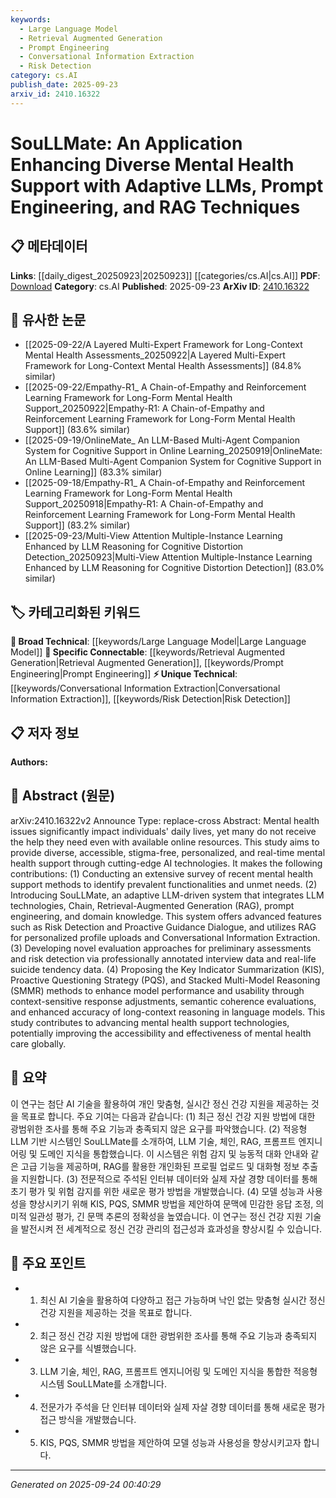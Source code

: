 ```yaml
---
keywords:
  - Large Language Model
  - Retrieval Augmented Generation
  - Prompt Engineering
  - Conversational Information Extraction
  - Risk Detection
category: cs.AI
publish_date: 2025-09-23
arxiv_id: 2410.16322
---
```


<!-- KEYWORD_LINKING_METADATA:
{
  "processed_timestamp": "2025-09-24T00:40:29.727896",
  "vocabulary_version": "1.0",
  "selected_keywords": [
    "Large Language Model",
    "Retrieval Augmented Generation",
    "Prompt Engineering",
    "Conversational Information Extraction",
    "Risk Detection"
  ],
  "rejected_keywords": [],
  "similarity_scores": {
    "Large Language Model": 0.85,
    "Retrieval Augmented Generation": 0.9,
    "Prompt Engineering": 0.88,
    "Conversational Information Extraction": 0.8,
    "Risk Detection": 0.78
  },
  "extraction_method": "AI_prompt_based",
  "budget_applied": true,
  "candidates_json": {
    "candidates": [
      {
        "surface": "LLM",
        "canonical": "Large Language Model",
        "aliases": [
          "LLMs"
        ],
        "category": "broad_technical",
        "rationale": "Large Language Models are central to the study, providing the foundation for adaptive mental health support.",
        "novelty_score": 0.45,
        "connectivity_score": 0.88,
        "specificity_score": 0.67,
        "link_intent_score": 0.85
      },
      {
        "surface": "RAG",
        "canonical": "Retrieval Augmented Generation",
        "aliases": [
          "RAG Techniques"
        ],
        "category": "specific_connectable",
        "rationale": "RAG is a trending technique that enhances personalized and context-aware responses, crucial for the study's objectives.",
        "novelty_score": 0.7,
        "connectivity_score": 0.9,
        "specificity_score": 0.8,
        "link_intent_score": 0.9
      },
      {
        "surface": "Prompt Engineering",
        "canonical": "Prompt Engineering",
        "aliases": [],
        "category": "specific_connectable",
        "rationale": "Prompt Engineering is essential for optimizing LLM responses, directly impacting the study's effectiveness in mental health support.",
        "novelty_score": 0.65,
        "connectivity_score": 0.85,
        "specificity_score": 0.75,
        "link_intent_score": 0.88
      },
      {
        "surface": "Conversational Information Extraction",
        "canonical": "Conversational Information Extraction",
        "aliases": [],
        "category": "unique_technical",
        "rationale": "This unique technique is pivotal for extracting relevant data during interactions, enhancing the system's personalization capabilities.",
        "novelty_score": 0.72,
        "connectivity_score": 0.78,
        "specificity_score": 0.82,
        "link_intent_score": 0.8
      },
      {
        "surface": "Risk Detection",
        "canonical": "Risk Detection",
        "aliases": [],
        "category": "unique_technical",
        "rationale": "Risk Detection is a critical component for identifying mental health issues, aligning with the study's goal of proactive support.",
        "novelty_score": 0.68,
        "connectivity_score": 0.75,
        "specificity_score": 0.79,
        "link_intent_score": 0.78
      }
    ],
    "ban_list_suggestions": [
      "mental health support",
      "AI technologies",
      "model performance"
    ]
  },
  "decisions": [
    {
      "candidate_surface": "LLM",
      "resolved_canonical": "Large Language Model",
      "decision": "linked",
      "scores": {
        "novelty": 0.45,
        "connectivity": 0.88,
        "specificity": 0.67,
        "link_intent": 0.85
      }
    },
    {
      "candidate_surface": "RAG",
      "resolved_canonical": "Retrieval Augmented Generation",
      "decision": "linked",
      "scores": {
        "novelty": 0.7,
        "connectivity": 0.9,
        "specificity": 0.8,
        "link_intent": 0.9
      }
    },
    {
      "candidate_surface": "Prompt Engineering",
      "resolved_canonical": "Prompt Engineering",
      "decision": "linked",
      "scores": {
        "novelty": 0.65,
        "connectivity": 0.85,
        "specificity": 0.75,
        "link_intent": 0.88
      }
    },
    {
      "candidate_surface": "Conversational Information Extraction",
      "resolved_canonical": "Conversational Information Extraction",
      "decision": "linked",
      "scores": {
        "novelty": 0.72,
        "connectivity": 0.78,
        "specificity": 0.82,
        "link_intent": 0.8
      }
    },
    {
      "candidate_surface": "Risk Detection",
      "resolved_canonical": "Risk Detection",
      "decision": "linked",
      "scores": {
        "novelty": 0.68,
        "connectivity": 0.75,
        "specificity": 0.79,
        "link_intent": 0.78
      }
    }
  ]
}
-->

# SouLLMate: An Application Enhancing Diverse Mental Health Support with Adaptive LLMs, Prompt Engineering, and RAG Techniques

## 📋 메타데이터

**Links**: [[daily_digest_20250923|20250923]] [[categories/cs.AI|cs.AI]]
**PDF**: [Download](https://arxiv.org/pdf/2410.16322.pdf)
**Category**: cs.AI
**Published**: 2025-09-23
**ArXiv ID**: [2410.16322](https://arxiv.org/abs/2410.16322)

## 🔗 유사한 논문
- [[2025-09-22/A Layered Multi-Expert Framework for Long-Context Mental Health Assessments_20250922|A Layered Multi-Expert Framework for Long-Context Mental Health Assessments]] (84.8% similar)
- [[2025-09-22/Empathy-R1_ A Chain-of-Empathy and Reinforcement Learning Framework for Long-Form Mental Health Support_20250922|Empathy-R1: A Chain-of-Empathy and Reinforcement Learning Framework for Long-Form Mental Health Support]] (83.6% similar)
- [[2025-09-19/OnlineMate_ An LLM-Based Multi-Agent Companion System for Cognitive Support in Online Learning_20250919|OnlineMate: An LLM-Based Multi-Agent Companion System for Cognitive Support in Online Learning]] (83.3% similar)
- [[2025-09-18/Empathy-R1_ A Chain-of-Empathy and Reinforcement Learning Framework for Long-Form Mental Health Support_20250918|Empathy-R1: A Chain-of-Empathy and Reinforcement Learning Framework for Long-Form Mental Health Support]] (83.2% similar)
- [[2025-09-23/Multi-View Attention Multiple-Instance Learning Enhanced by LLM Reasoning for Cognitive Distortion Detection_20250923|Multi-View Attention Multiple-Instance Learning Enhanced by LLM Reasoning for Cognitive Distortion Detection]] (83.0% similar)

## 🏷️ 카테고리화된 키워드
**🧠 Broad Technical**: [[keywords/Large Language Model|Large Language Model]]
**🔗 Specific Connectable**: [[keywords/Retrieval Augmented Generation|Retrieval Augmented Generation]], [[keywords/Prompt Engineering|Prompt Engineering]]
**⚡ Unique Technical**: [[keywords/Conversational Information Extraction|Conversational Information Extraction]], [[keywords/Risk Detection|Risk Detection]]

## 📋 저자 정보

**Authors:** 

## 📄 Abstract (원문)

arXiv:2410.16322v2 Announce Type: replace-cross 
Abstract: Mental health issues significantly impact individuals' daily lives, yet many do not receive the help they need even with available online resources. This study aims to provide diverse, accessible, stigma-free, personalized, and real-time mental health support through cutting-edge AI technologies. It makes the following contributions: (1) Conducting an extensive survey of recent mental health support methods to identify prevalent functionalities and unmet needs. (2) Introducing SouLLMate, an adaptive LLM-driven system that integrates LLM technologies, Chain, Retrieval-Augmented Generation (RAG), prompt engineering, and domain knowledge. This system offers advanced features such as Risk Detection and Proactive Guidance Dialogue, and utilizes RAG for personalized profile uploads and Conversational Information Extraction. (3) Developing novel evaluation approaches for preliminary assessments and risk detection via professionally annotated interview data and real-life suicide tendency data. (4) Proposing the Key Indicator Summarization (KIS), Proactive Questioning Strategy (PQS), and Stacked Multi-Model Reasoning (SMMR) methods to enhance model performance and usability through context-sensitive response adjustments, semantic coherence evaluations, and enhanced accuracy of long-context reasoning in language models. This study contributes to advancing mental health support technologies, potentially improving the accessibility and effectiveness of mental health care globally.

## 📝 요약

이 연구는 첨단 AI 기술을 활용하여 개인 맞춤형, 실시간 정신 건강 지원을 제공하는 것을 목표로 합니다. 주요 기여는 다음과 같습니다: (1) 최근 정신 건강 지원 방법에 대한 광범위한 조사를 통해 주요 기능과 충족되지 않은 요구를 파악했습니다. (2) 적응형 LLM 기반 시스템인 SouLLMate를 소개하여, LLM 기술, 체인, RAG, 프롬프트 엔지니어링 및 도메인 지식을 통합했습니다. 이 시스템은 위험 감지 및 능동적 대화 안내와 같은 고급 기능을 제공하며, RAG를 활용한 개인화된 프로필 업로드 및 대화형 정보 추출을 지원합니다. (3) 전문적으로 주석된 인터뷰 데이터와 실제 자살 경향 데이터를 통해 초기 평가 및 위험 감지를 위한 새로운 평가 방법을 개발했습니다. (4) 모델 성능과 사용성을 향상시키기 위해 KIS, PQS, SMMR 방법을 제안하여 문맥에 민감한 응답 조정, 의미적 일관성 평가, 긴 문맥 추론의 정확성을 높였습니다. 이 연구는 정신 건강 지원 기술을 발전시켜 전 세계적으로 정신 건강 관리의 접근성과 효과성을 향상시킬 수 있습니다.

## 🎯 주요 포인트

- 1. 최신 AI 기술을 활용하여 다양하고 접근 가능하며 낙인 없는 맞춤형 실시간 정신 건강 지원을 제공하는 것을 목표로 합니다.
- 2. 최근 정신 건강 지원 방법에 대한 광범위한 조사를 통해 주요 기능과 충족되지 않은 요구를 식별했습니다.
- 3. LLM 기술, 체인, RAG, 프롬프트 엔지니어링 및 도메인 지식을 통합한 적응형 시스템 SouLLMate를 소개합니다.
- 4. 전문가가 주석을 단 인터뷰 데이터와 실제 자살 경향 데이터를 통해 새로운 평가 접근 방식을 개발했습니다.
- 5. KIS, PQS, SMMR 방법을 제안하여 모델 성능과 사용성을 향상시키고자 합니다.


---

*Generated on 2025-09-24 00:40:29*